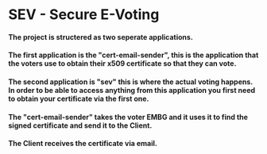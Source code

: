 # SEV - Secure E-Voting


#### The project is structered as two seperate applications.

#### The first application is the "cert-email-sender", this is the application that the voters use to obtain their x509 certificate so that they can vote.

#### The second application is "sev" this is where the actual voting happens. In order to be able to access anything from this application you first need to obtain your certificate via the first one.

#### The "cert-email-sender" takes the voter EMBG and it uses it to find the signed certificate and send it to the Client.

#### The Client receives the certificate via email.
